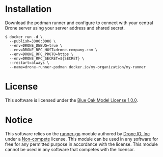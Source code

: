 # Installation

Download the podman runner and configure to connect with your central Drone server using your server address and shared secret.

```console
$ docker run -d \
  --publish=3000:3000 \
  --env=DRONE_DEBUG=true \
  --env=DRONE_RPC_HOST=drone.company.com \
  --env=DRONE_RPC_PROTO=https \
  --env=DRONE_RPC_SECRET=${SECRET} \
  --restart=always \
  --name=drone-runner-podman docker.io/my-organization/my-runner
```

# License

This software is licensed under the [Blue Oak Model License 1.0.0](https://spdx.org/licenses/BlueOak-1.0.0.html).

# Notice
<!-- do not remove notice -->

This software relies on the [runner-go](https://github.com/drone/runner-go) module authored by [Drone.IO, Inc](https://github.com/drone) under a [Non-compete](https://github.com/drone/runner-go/blob/master/LICENSE.md) license. This module can be used in any software for free for any permitted purpose in accordance with the license. This module cannot be used in any software that competes with the licensor.
